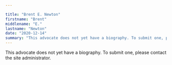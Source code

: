 ```yaml
---

title: "Brent E. Newton"
firstname: "Brent"
middlename: "E."
lastname: "Newton"
date: "2020-12-14"
summary: "This advocate does not yet have a biography. To submit one, please contact the site administrator."
---
```

This advocate does not yet have a biography. To submit one, please contact the site administrator.

